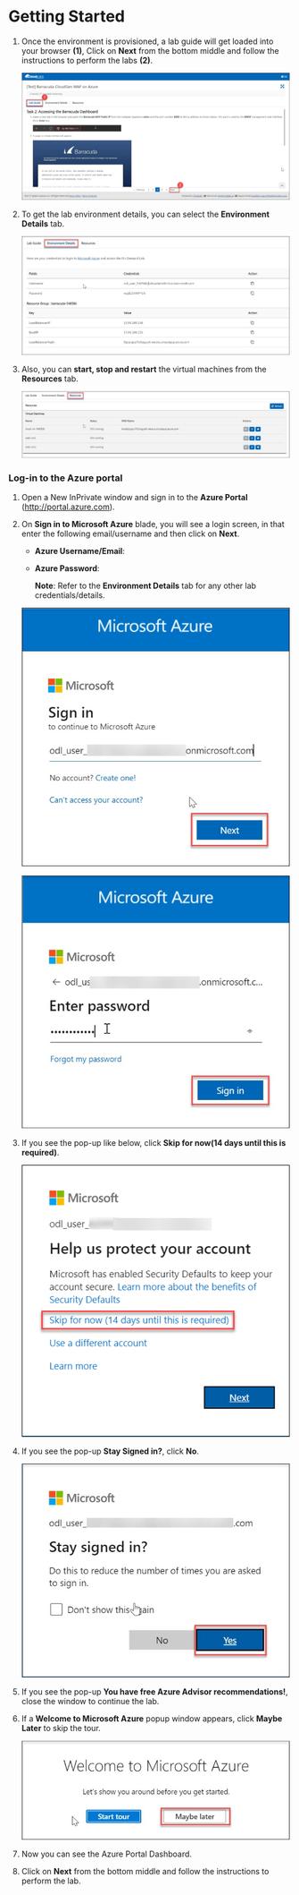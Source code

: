 # Getting Started

1. Once the environment is provisioned, a lab guide will get loaded into your browser **(1)**, Click on **Next** from the bottom middle and follow the instructions to perform the labs **(2)**.

    ![](../images/image-008.jpg)

1. To get the lab environment details, you can select the **Environment Details** tab.

    ![](../images/image-001.jpg)

1. Also, you can **start, stop and restart** the virtual machines from the **Resources** tab.

    ![](../images/image002.jpg)

### Log-in to the Azure portal

1. Open a New InPrivate window and sign in to the **Azure Portal** (<http://portal.azure.com>).

1. On **Sign in to Microsoft Azure** blade, you will see a login screen, in that enter the following email/username and then click on **Next**.  

   * **Azure Username/Email**:  <inject key="AzureAdUserEmail"></inject> 
   * **Azure Password**:  <inject key="AzureAdUserPassword"></inject>

        **Note**: Refer to the **Environment Details** tab for any other lab credentials/details.
        
    ![](../images/image-004.jpg)
  
    ![](../images/image-005.jpg)
  
1. If you see the pop-up like below, click **Skip for now(14 days until this is required)**.

    ![](../images/image004.png)

1. If you see the pop-up  **Stay Signed in?**, click **No**.

    ![](../images/image-006.jpg)

1. If you see the pop-up **You have free Azure Advisor recommendations!**, close the window to continue the lab. 

1. If a **Welcome to Microsoft Azure** popup window appears, click **Maybe Later** to skip the tour.

    ![](../images/image-007.jpg)

1. Now you can see the Azure Portal Dashboard.

1. Click on **Next** from the bottom middle and follow the instructions to perform the lab.





